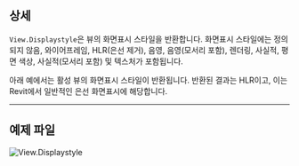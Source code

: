 ## 상세
`View.Displaystyle`은 뷰의 화면표시 스타일을 반환합니다. 화면표시 스타일에는 정의되지 않음, 와이어프레임, HLR(은선 제거), 음영, 음영(모서리 포함), 렌더링, 사실적, 평면 색상, 사실적(모서리 포함) 및 텍스처가 포함됩니다.

아래 예에서는 활성 뷰의 화면표시 스타일이 반환됩니다. 반환된 결과는 HLR이고, 이는 Revit에서 일반적인 은선 화면표시에 해당합니다.
___
## 예제 파일

![View.Displaystyle](./Revit.Elements.Views.View.Displaystyle_img.jpg)
